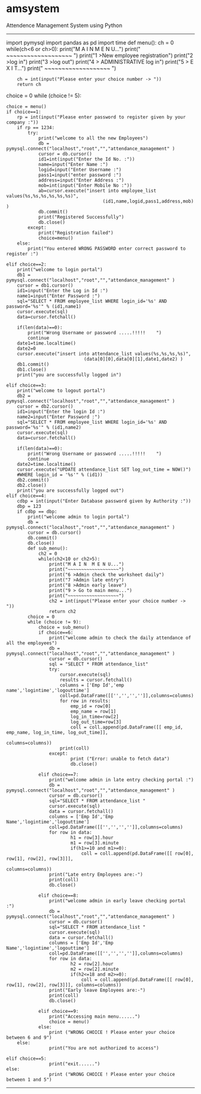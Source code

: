 # amsystem
Attendence Management System using Python


-------------------------------------------------------------------------------------------------------------------------------------


import pymysql
import pandas as pd
import time
def menu():
    ch = 0
    while(ch<6 or ch>0):
        print("M A I N  M E N U...")
        print(" ~~~~~~~~~~~~~~~~~~~ ")
        print("1 >New employee registration")
        print("2 >log in")
        print("3 >log out")
        print("4 > ADMINISTRATIVE log in")
        print("5 > E X I T...")
        print(" ~~~~~~~~~~~~~~~~~~~ ")
    
        ch = int(input("Please enter your choice number -> "))
        return ch
    
choice = 0
while (choice != 5):
    
    choice = menu()
    if choice==1:
        rp = int(input("Please enter password to register given by your company :"))
        if rp == 1234:
            try:
                print("welcome to all the new Employees")
                db = pymysql.connect("localhost","root","","attendance_management" )
                cursor = db.cursor()
                id1=int(input("Enter the Id No. :"))
                name=input("Enter Name :")
                logid=input("Enter Username :")
                pass1=input("enter password :")
                address=input("Enter Address :")
                mob=int(input("Enter Mobile No :"))
                ab=cursor.execute("insert into employee_list values(%s,%s,%s,%s,%s,%s)",
                                        (id1,name,logid,pass1,address,mob) )
                db.commit()
                print("Registered Successfully")
                db.close()
            except:
                print("Registration failed")
                choice=menu()
        else:
            print("You entered WRONG PASSWORD enter correct password to register :")
            
    elif choice==2:
        print("welcome to login portal")
        db1 = pymysql.connect("localhost","root","","attendance_management" )
        cursor = db1.cursor()
        id1=input("Enter the Log in Id :")
        name1=input("Enter Password :")
        sql="SELECT * FROM employee_list WHERE login_id='%s' AND password='%s'" % (id1,name1)
        cursor.execute(sql)
        data=cursor.fetchall()
        
        if(len(data)==0):
            print("Wrong Username or password .....!!!!!    ")
            continue
        date1=time.localtime()
        date2=0
        cursor.execute("insert into attendance_list values(%s,%s,%s,%s)",
                                 (data[0][0],data[0][1],date1,date2) )
        db1.commit()
        db1.close()
        print("you are successfully logged in")
        
    elif choice==3:
        print("welcome to logout portal")
        db2 = pymysql.connect("localhost","root","","attendance_management" )
        cursor = db2.cursor()
        id1=input("Enter the login Id :")
        name2=input("Enter Password :")
        sql="SELECT * FROM employee_list WHERE login_id='%s' AND password='%s'" % (id1,name2)
        cursor.execute(sql)
        data=cursor.fetchall()
        
        if(len(data)==0):
            print("Wrong Username or password .....!!!!!    ")
            continue
        date2=time.localtime()
        cursor.execute("UPDATE attendance_list SET log_out_time = NOW()") 
        #WHERE login_id = '%s'" % (id1))
        db2.commit()
        db2.close()
        print("you are successfully logged out")
    elif choice==4:
        cdbp = int(input("Enter Database password given by Authority :"))
        dbp = 123
        if cdbp == dbp:
            print("welcome admin to login portal")
            db = pymysql.connect("localhost","root","","attendance_management" )
            cursor = db.cursor()
            db.commit()
            db.close()
            def sub_menu():
                ch2 = 0
                while(ch2<10 or ch2>5):
                    print("M A I N  M E N U...")
                    print("~~~~~~~~~~~~~~~~~~~")
                    print("6 >Admin check the worksheet daily")
                    print("7 >Admin late entry")
                    print("8 >Admin early leave")
                    print("9 > Go to main menu...")
                    print("~~~~~~~~~~~~~~~~~~~")
                    ch2 = int(input("Please enter your choice number -> "))
                    return ch2
            choice = 0
            while (choice != 9):
                choice = sub_menu()
                if choice==6:
                    print("welcome admin to check the daily attendance of all the employees")
                    db = pymysql.connect("localhost","root","","attendance_management" )
                    cursor = db.cursor()
                    sql = "SELECT * FROM attendance_list" 
                    try:
                        cursor.execute(sql)
                        results = cursor.fetchall()
                        columns = ['Emp Id','emp name','logintime','logouttime']
                        coll=pd.DataFrame([['','','','']],columns=columns)
                        for row in results:
                            emp_id = row[0]
                            emp_name = row[1]
                            log_in_time=row[2]
                            log_out_time=row[3]
                            coll = coll.append(pd.DataFrame([[ emp_id, emp_name, log_in_time, log_out_time]],
                                                            columns=columns))
                        print(coll)
                    except:
                            print ("Error: unable to fetch data")
                            db.close()
                            
                elif choice==7:
                    print("welcome admin in late entry checking portal :")
                    db = pymysql.connect("localhost","root","","attendance_management" )
                    cursor = db.cursor()
                    sql="SELECT * FROM attendance_list "
                    cursor.execute(sql)
                    data = cursor.fetchall()
                    columns = ['Emp Id','Emp Name','logintime','logouttime']
                    coll=pd.DataFrame([['','','','']],columns=columns)
                    for row in data:
                            h1 = row[3].hour
                            m1 = row[3].minute
                            if(h1>=10 and m1>=0):
                                coll = coll.append(pd.DataFrame([[ row[0], row[1], row[2], row[3]]],
                                                                columns=columns))
                    print("Late entry Employees are:-")
                    print(coll)
                    db.close()
                    
                elif choice==8:
                    print("welcome admin in early leave checking portal :")
                    db = pymysql.connect("localhost","root","","attendance_management" )
                    cursor = db.cursor()
                    sql="SELECT * FROM attendance_list "
                    cursor.execute(sql)
                    data = cursor.fetchall()
                    columns = ['Emp Id','Emp Name','logintime','logouttime']
                    coll=pd.DataFrame([['','','','']],columns=columns)
                    for row in data:
                            h2 = row[2].hour
                            m2 = row[2].minute
                            if(h2<=18 and m2>=0):
                                coll = coll.append(pd.DataFrame([[ row[0], row[1], row[2], row[3]]], columns=columns))
                    print("Early leave Employees are:-")
                    print(coll)
                    db.close()
                    
                elif choice==9:
                    print("Accessing main menu......")
                    choice = menu()
                else:
                    print ("WRONG CHOICE ! Please enter your choice between 6 and 9")
        else:
                    print("You are not authorized to access")
    
    elif choice==5:
                    print("exit......")
    else:
                    print ("WRONG CHOICE ! Please enter your choice between 1 and 5")
                    
   
   
--------------------------------------------------------------------------------------------------------------------------------------



